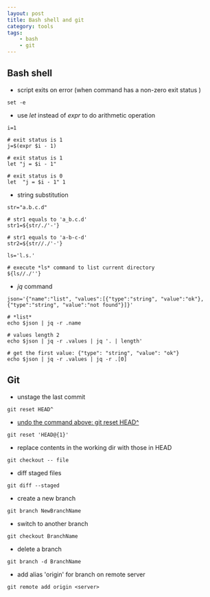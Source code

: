 ```yaml
---
layout: post
title: Bash shell and git
category: tools
tags:
    - bash
    - git
---
```


## Bash shell
- script exits on error (when command has a non-zero exit status )
```
set -e
```
- use *let* instead of *expr* to do arithmetic operation 
```
i=1

# exit status is 1
j=$(expr $i - 1) 

# exit status is 1
let "j = $i - 1" 

# exit status is 0
let  "j = $i - 1" 1 
```
- string substitution
```
str="a.b.c.d"

# str1 equals to 'a_b.c.d'
str1=${str/./'-'} 

# str1 equals to 'a-b-c-d'
str2=${str//./'-'}

ls='l.s.'

# execute *ls* command to list current directory
${ls//./''}
```

- *jq* command
```
json='{"name":"list", "values":[{"type":"string", "value":"ok"},{"type":"string", "value":"not found"}]}'

# *list*
echo $json | jq -r .name

# values length 2
echo $json | jq -r .values | jq '. | length'

# get the first value: {"type": "string", "value": "ok"}
echo $json | jq -r .values | jq -r .[0]
```

## Git
- unstage the last commit
```
git reset HEAD^
```
- [ undo the command above: git reset HEAD^ ](https://stackoverflow.com/questions/2510276/undoing-git-reset )
```
git reset 'HEAD@{1}'
```

- replace contents in the working dir with those in HEAD
```
git checkout -- file
```

- diff staged files
```
git diff --staged
```

- create a new branch
```
git branch NewBranchName
```

- switch to another branch
```
git checkout BranchName
```

- delete a branch
```
git branch -d BranchName
```

- add alias 'origin' for branch on remote server
```
git remote add origin <server>
```